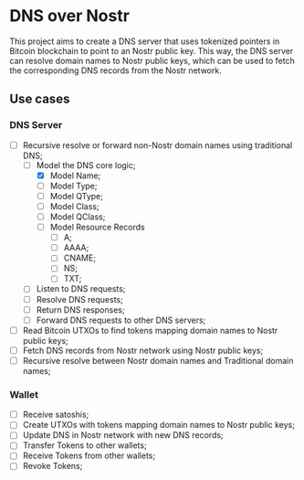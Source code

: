 # DNS over Nostr

This project aims to create a DNS server that uses tokenized pointers in Bitcoin
blockchain to point to an Nostr public key. This way, the DNS server can resolve
domain names to Nostr public keys, which can be used to fetch the corresponding
DNS records from the Nostr network.

## Use cases

### DNS Server

- [ ] Recursive resolve or forward non-Nostr domain names using traditional DNS;
  - [ ] Model the DNS core logic;
    - [x] Model Name;
    - [ ] Model Type;
    - [ ] Model QType;
    - [ ] Model Class;
    - [ ] Model QClass;
    - [ ] Model Resource Records
      - [ ] A;
      - [ ] AAAA;
      - [ ] CNAME;
      - [ ] NS;
      - [ ] TXT;
  - [ ] Listen to DNS requests;
  - [ ] Resolve DNS requests;
  - [ ] Return DNS responses;
  - [ ] Forward DNS requests to other DNS servers;
- [ ] Read Bitcoin UTXOs to find tokens mapping domain names to Nostr public keys;
- [ ] Fetch DNS records from Nostr network using Nostr public keys;
- [ ] Recursive resolve between Nostr domain names and Traditional domain names;

### Wallet

- [ ] Receive satoshis;
- [ ] Create UTXOs with tokens mapping domain names to Nostr public keys;
- [ ] Update DNS in Nostr network with new DNS records;
- [ ] Transfer Tokens to other wallets;
- [ ] Receive Tokens from other wallets;
- [ ] Revoke Tokens;
